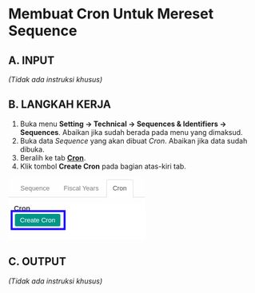 # Membuat Cron Untuk Mereset Sequence

## A. INPUT

*(Tidak ada instruksi khusus)*

## B. LANGKAH KERJA

1. Buka menu **Setting -> Technical -> Sequences & Identifiers -> Sequences**. Abaikan jika sudah berada pada menu yang dimaksud.
2. Buka data *Sequence* yang akan dibuat *Cron*. Abaikan jika data sudah dibuka.
3. Beralih ke tab **[Cron](./penjelasan.md#tab-cron)**.
4. Klik tombol **Create Cron** pada bagian atas-kiri tab.

![](../img/sequence/tombol-create-cron.png)

## C. OUTPUT

*(Tidak ada instruksi khusus)*

